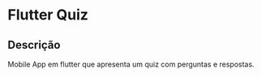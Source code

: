 # Flutter Quiz

## Descrição

Mobile App em flutter que apresenta um quiz com perguntas e respostas.
